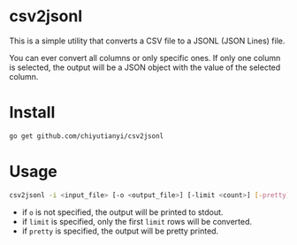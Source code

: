 # csv2jsonl

This is a simple utility that converts a CSV file to a JSONL (JSON Lines) file.

You can ever convert all columns or only specific ones. If only one column is selected, the output will be a JSON object with the value of the selected column.

# Install
```bash
go get github.com/chiyutianyi/csv2jsonl
```

# Usage
```bash
csv2jsonl -i <input_file> [-o <output_file>] [-limit <count>] [-pretty]
```

- if `o` is not specified, the output will be printed to stdout.
- if `limit` is specified, only the first `limit` rows will be converted.
- if `pretty` is specified, the output will be pretty printed.
 
